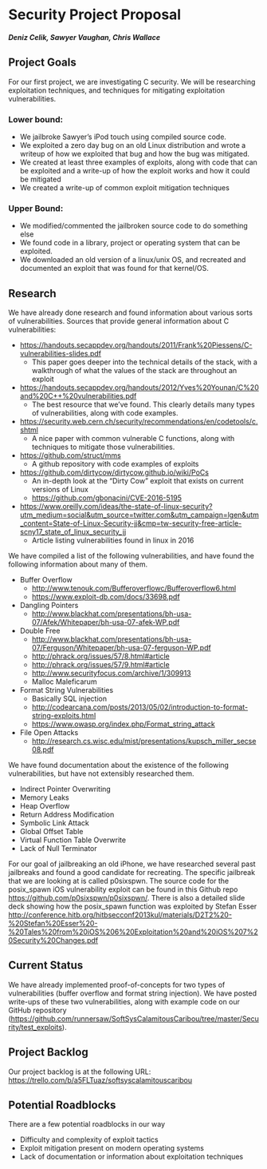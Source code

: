 
# Security Project Proposal

##### Deniz Celik, Sawyer Vaughan, Chris Wallace

## Project Goals
For our first project, we are investigating C security. We will be researching exploitation techniques, and techniques for mitigating exploitation vulnerabilities.

### Lower bound:
- We jailbroke Sawyer’s iPod touch using compiled source code.
- We exploited a zero day bug on an old Linux distribution and wrote a writeup of how we exploited that bug and how the bug was mitigated.
- We created at least three examples of exploits, along with code that can be exploited and a write-up of how the exploit works and how it could be mitigated
- We created a write-up of common exploit mitigation techniques

### Upper Bound:
- We modified/commented the jailbroken source code to do something else
- We found code in a library, project or operating system that can be exploited.
- We downloaded an old version of a linux/unix OS, and recreated and documented an exploit that was found for that kernel/OS.

## Research

We have already done research and found information about various sorts of vulnerabilities. Sources that provide general information about C vulnerabilities:
- https://handouts.secappdev.org/handouts/2011/Frank%20Piessens/C-vulnerabilities-slides.pdf
  - This paper goes deeper into the technical details of the stack, with a walkthrough of what the values of the stack are throughout an exploit
- https://handouts.secappdev.org/handouts/2012/Yves%20Younan/C%20and%20C++%20vulnerabilities.pdf
  - The best resource that we’ve found. This clearly details many types of vulnerabilities, along with code examples.
- https://security.web.cern.ch/security/recommendations/en/codetools/c.shtml
  - A nice paper with common vulnerable C functions, along with techniques to mitigate those vulnerabilities.
- https://github.com/struct/mms
  - A github repository with code examples of exploits
- https://github.com/dirtycow/dirtycow.github.io/wiki/PoCs
  - An in-depth look at the “Dirty Cow” exploit that exists on current versions of Linux
  - https://github.com/gbonacini/CVE-2016-5195
- https://www.oreilly.com/ideas/the-state-of-linux-security?utm_medium=social&utm_source=twitter.com&utm_campaign=lgen&utm_content=State-of-Linux-Security-jj&cmp=tw-security-free-article-scny17_state_of_linux_security_jj
  - Article listing vulnerabilities found in linux in 2016

We have compiled a list of the following vulnerabilities, and have found the following information about many of them. 

- Buffer Overflow
  - http://www.tenouk.com/Bufferoverflowc/Bufferoverflow6.html
  - https://www.exploit-db.com/docs/33698.pdf
- Dangling Pointers 
  - http://www.blackhat.com/presentations/bh-usa-07/Afek/Whitepaper/bh-usa-07-afek-WP.pdf
- Double Free
  - http://www.blackhat.com/presentations/bh-usa-07/Ferguson/Whitepaper/bh-usa-07-ferguson-WP.pdf
  - http://phrack.org/issues/57/8.html#article
  - http://phrack.org/issues/57/9.html#article
  - http://www.securityfocus.com/archive/1/309913
  - Malloc Maleficarum
- Format String Vulnerabilities
  - Basically SQL injection
  - http://codearcana.com/posts/2013/05/02/introduction-to-format-string-exploits.html
  - https://www.owasp.org/index.php/Format_string_attack
- File Open Attacks
  - http://research.cs.wisc.edu/mist/presentations/kupsch_miller_secse08.pdf

We have found documentation about the existence of the following vulnerabilities, but have not extensibly researched them. 

- Indirect Pointer Overwriting
- Memory Leaks
- Heap Overflow
- Return Address Modification
- Symbolic Link Attack 
- Global Offset Table
- Virtual Function Table Overwrite
- Lack of Null Terminator

For our goal of jailbreaking an old iPhone, we have researched several past jailbreaks and found a good candidate for recreating. The specific jailbreak that we are looking at is called p0sixspwn. The source code for the posix_spawn iOS vulnerability exploit can be found in this Github repo https://github.com/p0sixspwn/p0sixspwn/. There is also a detailed slide deck showing how the posix_spawn function was exploited by Stefan Esser http://conference.hitb.org/hitbsecconf2013kul/materials/D2T2%20-%20Stefan%20Esser%20-%20Tales%20from%20iOS%206%20Exploitation%20and%20iOS%207%20Security%20Changes.pdf

## Current Status

We have already implemented proof-of-concepts for two types of vulnerabilities (buffer overflow and format string injection). We have posted write-ups of these two vulnerabilities, along with example code on our GitHub repository (https://github.com/runnersaw/SoftSysCalamitousCaribou/tree/master/Security/test_exploits).

## Project Backlog
Our project backlog is at the following URL: https://trello.com/b/a5FLTuaz/softsyscalamitouscaribou

## Potential Roadblocks
There are a few potential roadblocks in our way
- Difficulty and complexity of exploit tactics
- Exploit mitigation present on modern operating systems
- Lack of documentation or information about exploitation techniques


